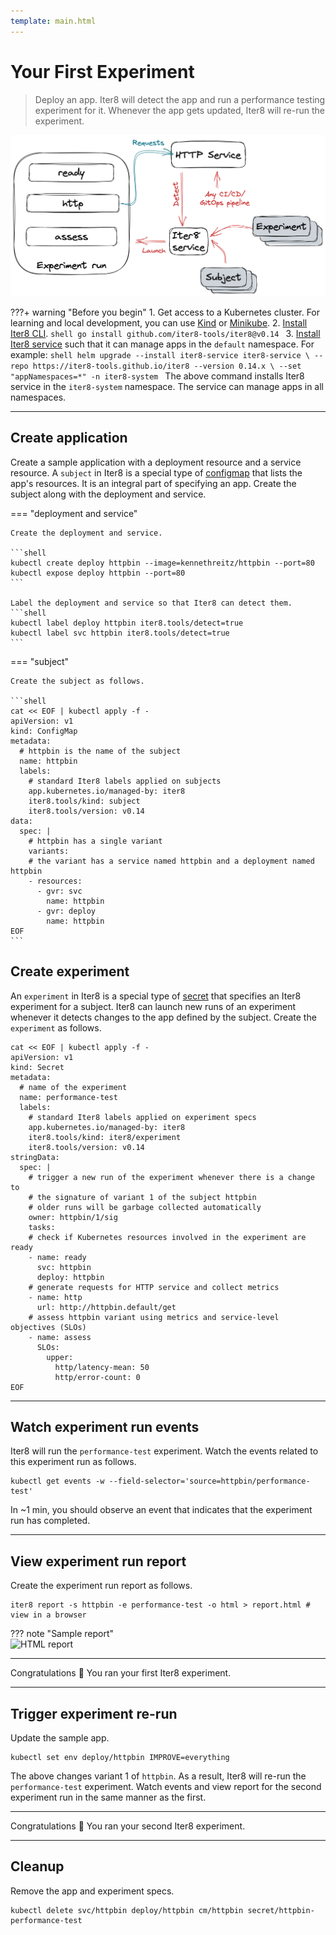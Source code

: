 ```yaml
---
template: main.html
---
```


# Your First Experiment

> Deploy an app. Iter8 will detect the app and run a performance testing experiment for it. Whenever the app gets updated, Iter8 will re-run the experiment.

![HTTP load testing](images/http.png)

???+ warning "Before you begin"
    1. Get access to a Kubernetes cluster. For learning and local development, you can use [Kind](https://kind.sigs.k8s.io/) or [Minikube](https://minikube.sigs.k8s.io/docs/).
    2. [Install Iter8 CLI](install.md#install-iter8-cli).
    ```shell
    go install github.com/iter8-tools/iter8@v0.14
    ```
    3. [Install Iter8 service](install.md#install-iter8-service) such that it can manage apps in the `default` namespace. For example:
    ```shell
    helm upgrade --install iter8-service iter8-service \
    --repo https://iter8-tools.github.io/iter8 --version 0.14.x \
    --set "appNamespaces=*" -n iter8-system
    ```
    The above command installs Iter8 service in the `iter8-system` namespace. The service can manage apps in all namespaces.

***

## Create application

Create a sample application with a deployment resource and a service resource. A `subject` in Iter8 is a special type of [configmap](https://kubernetes.io/docs/concepts/configuration/configmap/) that lists the app's resources. It is an integral part of specifying an app. Create the subject along with the deployment and service.


=== "deployment and service"

    Create the deployment and service.

    ```shell
    kubectl create deploy httpbin --image=kennethreitz/httpbin --port=80
    kubectl expose deploy httpbin --port=80
    ```

    Label the deployment and service so that Iter8 can detect them.
    ```shell
    kubectl label deploy httpbin iter8.tools/detect=true
    kubectl label svc httpbin iter8.tools/detect=true
    ```

=== "subject"
    
    Create the subject as follows.

    ```shell
    cat << EOF | kubectl apply -f -
    apiVersion: v1
    kind: ConfigMap
    metadata:
      # httpbin is the name of the subject
      name: httpbin
      labels:
        # standard Iter8 labels applied on subjects
        app.kubernetes.io/managed-by: iter8
        iter8.tools/kind: subject
        iter8.tools/version: v0.14
    data:
      spec: |
        # httpbin has a single variant
        variants:
        # the variant has a service named httpbin and a deployment named httpbin
        - resources:
          - gvr: svc
            name: httpbin
          - gvr: deploy
            name: httpbin
    EOF
    ```

## Create experiment

An `experiment` in Iter8 is a special type of [secret](https://kubernetes.io/docs/concepts/configuration/secret/) that specifies an Iter8 experiment for a subject. Iter8 can launch new runs of an experiment whenever it detects changes to the app defined by the subject. Create the `experiment` as follows.

```shell
cat << EOF | kubectl apply -f -
apiVersion: v1
kind: Secret
metadata:
  # name of the experiment
  name: performance-test
  labels:
    # standard Iter8 labels applied on experiment specs
    app.kubernetes.io/managed-by: iter8   
    iter8.tools/kind: iter8/experiment
    iter8.tools/version: v0.14
stringData:
  spec: |
    # trigger a new run of the experiment whenever there is a change to
    # the signature of variant 1 of the subject httpbin
    # older runs will be garbage collected automatically
    owner: httpbin/1/sig
    tasks:
    # check if Kubernetes resources involved in the experiment are ready
    - name: ready
      svc: httpbin
      deploy: httpbin
    # generate requests for HTTP service and collect metrics
    - name: http
      url: http://httpbin.default/get
    # assess httpbin variant using metrics and service-level objectives (SLOs)
    - name: assess
      SLOs:
        upper: 
          http/latency-mean: 50
          http/error-count: 0
EOF
```

***

## Watch experiment run events
Iter8 will run the `performance-test` experiment. Watch the events related to this experiment run as follows.
```shell
kubectl get events -w --field-selector='source=httpbin/performance-test'
```

In ~1 min, you should observe an event that indicates that the experiment run has completed.

***

## View experiment run report
Create the experiment run report as follows.

```shell
iter8 report -s httpbin -e performance-test -o html > report.html # view in a browser
```

??? note "Sample report"    
    ![HTML report](images/report.html.png)
        
***

Congratulations :tada: You ran your first Iter8 experiment.

***

## Trigger experiment re-run

Update the sample app.

```shell
kubectl set env deploy/httpbin IMPROVE=everything
```

The above changes variant 1 of `httpbin`. As a result, Iter8 will re-run the `performance-test` experiment. Watch events and view report for the second experiment run in the same manner as the first.

***

Congratulations :tada: You ran your second Iter8 experiment.

***


## Cleanup
Remove the app and experiment specs.

```shell
kubectl delete svc/httpbin deploy/httpbin cm/httpbin secret/httpbin-performance-test
```

